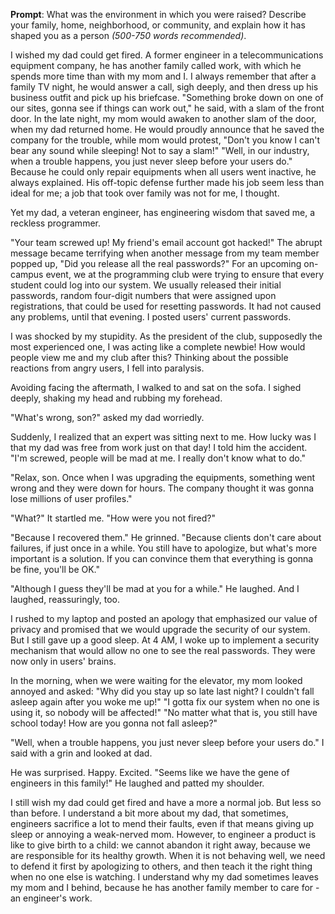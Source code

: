__Prompt__: What was the environment in which you were raised? Describe your family, home, neighborhood, or community, and explain how it has shaped you as a person _(500-750 words recommended)_.

I wished my dad could get fired. A former engineer in a telecommunications equipment company, he has another family called work, with which he spends more time than with my mom and I. I always remember that after a family TV night, he would answer a call, sigh deeply, and then dress up his business outfit and pick up his briefcase. "Something broke down on one of our sites, gonna see if things can work out," he said, with a slam of the front door. In the late night, my mom would awaken to another slam of the door, when my dad returned home. He would proudly announce that he saved the company for the trouble, while mom would protest, "Don't you know I can't bear any sound while sleeping! Not to say a slam!" "Well, in our industry, when a trouble happens, you just never sleep before your users do." Because he could only repair equipments when all users went inactive, he always explained. His off-topic defense further made his job seem less than ideal for me; a job that took over family was not for me, I thought.

Yet my dad, a veteran engineer, has engineering wisdom that saved me, a reckless programmer.

"Your team screwed up! My friend's email account got hacked!" The abrupt message became terrifying when another message from my team member popped up, "Did you release all the real passwords?" For an upcoming on-campus event, we at the programming club were trying to ensure that every student could log into our system. We usually released their initial passwords, random four-digit numbers that were assigned upon registrations, that could be used for resetting passwords. It had not caused any problems, until that evening. I posted users' current passwords.

I was shocked by my stupidity. As the president of the club, supposedly the most experienced one, I was acting like a complete newbie! How would people view me and my club after this? Thinking about the possible reactions from angry users, I fell into paralysis.

Avoiding facing the aftermath, I walked to and sat on the sofa. I sighed deeply, shaking my head and rubbing my forehead.

"What's wrong, son?" asked my dad worriedly.

Suddenly, I realized that an expert was sitting next to me. How lucky was I that my dad was free from work just on that day! I told him the accident. "I'm screwed, people will be mad at me. I really don't know what to do."

"Relax, son. Once when I was upgrading the equipments, something went wrong and they were down for hours. The company thought it was gonna lose millions of user profiles."

"What?" It startled me. "How were you not fired?"

"Because I recovered them." He grinned. "Because clients don't care about failures, if just once in a while. You still have to apologize, but what's more important is a solution. If you can convince them that everything is gonna be fine, you'll be OK."

"Although I guess they'll be mad at you for a while." He laughed. And I laughed, reassuringly, too.

I rushed to my laptop and posted an apology that emphasized our value of privacy and promised that we would upgrade the security of our system. But I still gave up a good sleep. At 4 AM, I woke up to implement a security mechanism that would allow no one to see the real passwords. They were now only in users' brains.

In the morning, when we were waiting for the elevator, my mom looked annoyed and asked: "Why did you stay up so late last night? I couldn't fall asleep again after you woke me up!" "I gotta fix our system when no one is using it, so nobody will be affected!" "No matter what that is, you still have school today! How are you gonna not fall asleep?"

"Well, when a trouble happens, you just never sleep before your users do." I said with a grin and looked at dad.

He was surprised. Happy. Excited. "Seems like we have the gene of engineers in this family!" He laughed and patted my shoulder.

I still wish my dad could get fired and have a more a normal job. But less so than before. I understand a bit more about my dad, that sometimes, engineers sacrifice a lot to mend their faults, even if that means giving up sleep or annoying a weak-nerved mom. However, to engineer a product is like to give birth to a child: we cannot abandon it right away, because we are responsible for its healthy growth. When it is not behaving well, we need to defend it first by apologizing to others, and then teach it the right thing when no one else is watching. I understand why my dad sometimes leaves my mom and I behind, because he has another family member to care for - an engineer's work.